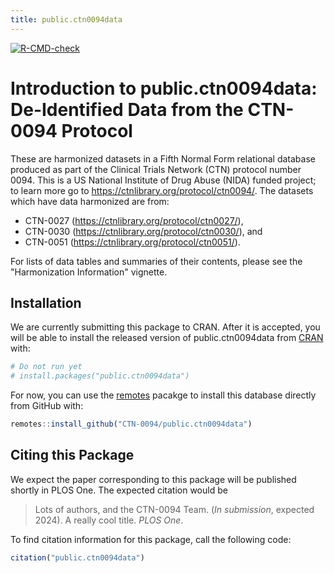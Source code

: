 ```yaml
---
title: public.ctn0094data
---
```


<!-- badges: start -->
[![R-CMD-check](https://github.com/CTN-0094/public.ctn0094data/actions/workflows/R-CMD-check.yaml/badge.svg)](https://github.com/CTN-0094/public.ctn0094data/actions/workflows/R-CMD-check.yaml)
<!-- badges: end -->

# Introduction to public.ctn0094data: De-Identified Data from the CTN-0094 Protocol

These are harmonized datasets in a Fifth Normal Form relational database produced as part of the Clinical Trials Network (CTN) protocol number 0094. This is a US National Institute of Drug Abuse (NIDA) funded project; to learn more go to <https://ctnlibrary.org/protocol/ctn0094/>. The datasets which have data harmonized are from:

- CTN-0027 (<https://ctnlibrary.org/protocol/ctn0027/>),
- CTN-0030 (<https://ctnlibrary.org/protocol/ctn0030/>), and
- CTN-0051 (<https://ctnlibrary.org/protocol/ctn0051/>).

For lists of data tables and summaries of their contents, please see the "Harmonization Information" vignette.



## Installation

We are currently submitting this package to CRAN. After it is accepted, you will be able to install the released version of public.ctn0094data from [CRAN](https://CRAN.R-project.org) with:

``` r
# Do not run yet
# install.packages("public.ctn0094data")
```

For now, you can use the [remotes](https://CRAN.R-project.org/package=remotes) pacakge to install this database directly from GitHub with:
```r
remotes::install_github("CTN-0094/public.ctn0094data")
```

## Citing this Package
We expect the paper corresponding to this package will be published shortly in PLOS One. The expected citation would be

> Lots of authors, and the CTN-0094 Team. (*In submission*, expected 2024). A really cool title. *PLOS One*.

To find citation information for this package, call the following code:
```r
citation("public.ctn0094data")
```


